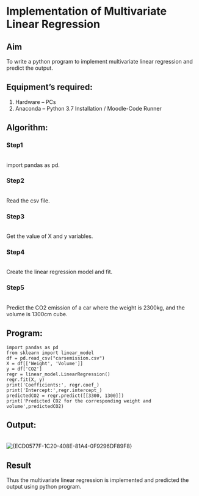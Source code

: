 # Implementation of Multivariate Linear Regression
## Aim
To write a python program to implement multivariate linear regression and predict the output.
## Equipment’s required:
1.	Hardware – PCs
2.	Anaconda – Python 3.7 Installation / Moodle-Code Runner
## Algorithm:
### Step1
<br>import pandas as pd.


### Step2
<br>Read the csv file.


### Step3
<br>Get the value of X and y variables.


### Step4
<br>Create the linear regression model and fit.


### Step5
<br>Predict the CO2 emission of a car where the weight is 2300kg, and the volume is 1300cm cube.

## Program:
```
import pandas as pd
from sklearn import linear_model
df = pd.read_csv("carsemission.csv")
X = df[['Weight', 'Volume']]
y = df['CO2']
regr = linear_model.LinearRegression()
regr.fit(X, y)
print('Coefficients:', regr.coef_)
print('Intercept:',regr.intercept_)
predictedCO2 = regr.predict([[3300, 1300]])
print('Predicted CO2 for the corresponding weight and volume',predictedCO2)

```
## Output:

<br>![{ECD0577F-1C20-408E-81A4-0F9296DF89F8}](https://github.com/user-attachments/assets/6fac0541-ddb8-4041-aec5-90fed54e1be2)


## Result
Thus the multivariate linear regression is implemented and predicted the output using python program.
